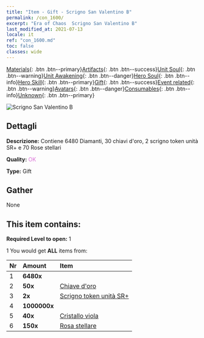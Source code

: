 ```yaml
---
title: "Item - Gift - Scrigno San Valentino B"
permalink: /con_1600/
excerpt: "Era of Chaos  Scrigno San Valentino B"
last_modified_at: 2021-07-13
locale: it
ref: "con_1600.md"
toc: false
classes: wide
---
```

 [Materials](/ItemsIT/){: .btn .btn--primary}[Artifacts](/ItemsIT/Artifacts/){: .btn .btn--success}[Unit Soul](/ItemsIT/UnitSoul/){: .btn .btn--warning}[Unit Awakening](/ItemsIT/UnitAwakening/){: .btn .btn--danger}[Hero Soul](/ItemsIT/HeroSoul/){: .btn .btn--info}[Hero Skill](/ItemsIT/HeroSkill/){: .btn .btn--primary}[Gift](/ItemsIT/Gift/){: .btn .btn--success}[Event related](/ItemsIT/Events/){: .btn .btn--warning}[Avatars](/ItemsIT/Avatars/){: .btn .btn--danger}[Consumables](/ItemsIT/Consumables/){: .btn .btn--info}[Unknown](/ItemsIT/Unknown/){: .btn .btn--primary}

 ![Scrigno San Valentino B](/images/t/i_907207.png)

## Dettagli
 **Descrizione:** Contiene 6480 Diamanti, 30 chiavi d'oro, 2 scrigno token unità SR+ e 70 Rose stellari

 **Quality:** <span style="color: #DA70D6">OK</span>

 **Type:** Gift

## Gather

  None

## This item contains:

 **Required Level to open:** 1

 1 You would get **ALL** items  from:

  | Nr | Amount |     Item    |
  |:---|:-------|:------------|
  | 1 |  **6480x** | <i class="fas fa-gem"/> |  | 
  | 2 |  **50x** | [Chiave d'oro](/ItemsIT/con_783/) |  | 
  | 3 |  **2x** | [Scrigno token unità SR+](/ItemsIT/con_1598/) |  | 
  | 4 |  **1000000x** | <i class="fas fa-coins"/> |  | 
  | 5 |  **40x** | [Cristallo viola](/ItemsIT/con_720/) |  | 
  | 6 |  **150x** | [Rosa stellare](/ItemsIT/con_812/) |  | 
